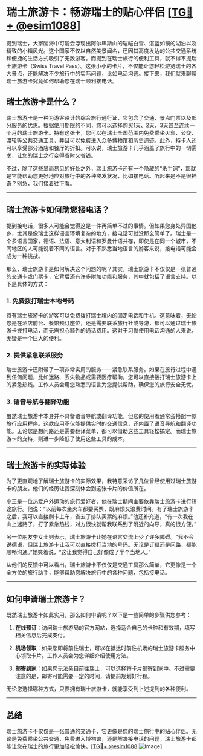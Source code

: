 # 瑞士旅游卡：畅游瑞士的贴心伴侣 [[TG💪+ @esim1088](https://t.me/s/esim1088)]

提到瑞士，大家脑海中可能会浮现出阿尔卑斯山的皑皑白雪、湛蓝如镜的湖泊以及精致的小镇风光。这个国家不仅以自然美景闻名，还因其高度发达的公共交通系统和便捷的生活方式吸引了无数游客。而提到在瑞士旅行的便利工具，就不得不提瑞士旅游卡（Swiss Travel Pass）。这张小小的卡片，不仅能让您轻松游览瑞士的各大景点，还能解决不少旅行中的实际问题，比如电话沟通。接下来，我们就来聊聊瑞士旅游卡究竟如何帮助您在瑞士顺利接电话。

## 瑞士旅游卡是什么？

瑞士旅游卡是一种为游客设计的综合旅行通行证，它包含了交通、景点门票以及部分服务的优惠。根据使用期限的不同，您可以选择购买1天、2天、3天甚至连续一个月的瑞士旅游卡。持有这张卡，您可以在瑞士全国范围内免费乘坐火车、公交、渡轮等公共交通工具，并且可以免费进入众多博物馆和历史遗迹。此外，持卡人还可以享受部分酒店和餐厅的折扣。可以说，瑞士旅游卡几乎涵盖了旅行中的一切需求，让您的瑞士之行变得省时又省钱。

不过，除了这些显而易见的好处之外，瑞士旅游卡还有一个隐藏的“杀手锏”，那就是它能帮助您更好地应对旅行中的各种突发状况，比如接电话。听起来是不是很神奇？别急，我们接着往下看。

---

## 瑞士旅游卡如何助您接电话？

提到接电话，很多人可能会觉得这是一件再简单不过的事情。但如果您身处异国他乡，尤其是像瑞士这样语言环境复杂的地方，接电话可就没那么简单了。瑞士是一个多语言国家，德语、法语、意大利语和罗曼什语并存，即使是在同一个城市，不同地区的人可能说着不同的语言。对于不熟悉当地语言的游客来说，接电话可能会成为一种挑战。

那么，瑞士旅游卡是如何解决这个问题的呢？其实，瑞士旅游卡不仅仅是一张普通的交通卡或门票卡，它背后还有许多附加功能和服务，其中就包括了语言支持。以下是具体的方式：

### 1. **免费拨打瑞士本地号码**
持有瑞士旅游卡的游客可以免费拨打瑞士境内的固定电话和手机。这意味着，无论您是在酒店前台、餐馆预订座位，还是需要联系旅行社或导游，都可以通过瑞士旅游卡拨打电话，而无需担心额外的通话费用。这对于习惯使用电话沟通的人来说，无疑是一个巨大的便利。

### 2. **提供紧急联系服务**
瑞士旅游卡还附带了一项非常实用的服务——紧急联系服务。如果在旅行过程中遇到任何问题，比如迷路、丢失物品或需要医疗帮助，您可以直接拨打瑞士旅游卡上的紧急热线。工作人员会用您熟悉的语言为您提供帮助，确保您的旅行安全无忧。

### 3. **语音导航与翻译功能**
虽然瑞士旅游卡本身并不具备语音导航或翻译功能，但它的使用者通常会搭配一款旅行应用程序。这款应用不仅能提供实时的交通信息，还内置了语音导航和翻译功能。无论您是想问路还是需要翻译菜单，都可以借助这些工具轻松搞定。而瑞士旅游卡的支持，则进一步降低了使用这些工具的成本。

---

## 瑞士旅游卡的实际体验

为了更直观地了解瑞士旅游卡的实际效果，我特意采访了几位曾经使用过瑞士旅游卡的朋友。他们的经历让我深刻体会到这张卡片的价值所在。

小王是一位热爱户外运动的旅行爱好者，他在瑞士期间主要依靠瑞士旅游卡进行短途旅行。他说：“以前每次坐火车都要买票，既麻烦又浪费时间。有了瑞士旅游卡之后，我可以直接刷卡上车，省去了排队买票的麻烦。”他还补充道，“有一次我在山上迷路了，打了紧急热线，对方很快就帮我联系到了附近的向导，真的很方便。”

另一位朋友李女士则表示，瑞士旅游卡让她在语言交流上少了许多障碍。“我不会说德语，但瑞士旅游卡让我可以直接拨打当地的号码。无论是订餐还是问路，都能顺畅沟通。”她笑着说，“这让我觉得自己好像成了半个当地人。”

从他们的反馈中可以看出，瑞士旅游卡不仅仅是交通工具那么简单，它更像是一个全方位的旅行助手，能够帮助您解决旅行中的各种问题，包括接电话。

---

## 如何申请瑞士旅游卡？

既然瑞士旅游卡如此实用，那么如何申请呢？以下是一些简单的步骤供您参考：

1. **在线预订**：访问瑞士旅游局的官方网站，选择适合自己的卡种和有效期，填写相关信息后完成支付。
   
2. **机场领取**：如果您即将前往瑞士，可以在抵达时前往机场的瑞士旅游卡服务中心领取卡片。工作人员会为您详细介绍使用方法。

3. **邮寄到家**：如果您无法亲自前往瑞士，可以选择将卡片邮寄到家中。不过需要注意的是，邮寄可能需要一定的时间，请提前规划好行程。

无论您选择哪种方式，只要拥有瑞士旅游卡，就能享受到上述提到的各种便利。

---

## 总结

瑞士旅游卡不仅仅是一张普通的交通卡，它更像是您的瑞士旅行中的贴心伴侣。无论是免费乘坐公共交通、免费进入博物馆，还是解决接电话的问题，瑞士旅游卡都能让您在瑞士的旅行更加轻松愉快。[[TG💪+ @esim1088](https://t.me/s/esim1088) ![Image](https://i.postimg.cc/4NQfJmqS/Snipaste-2025-05-13-00-14-12.png)]